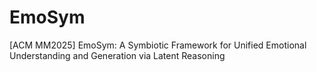 # EmoSym
[ACM MM2025] EmoSym: A Symbiotic Framework for Unified Emotional Understanding and Generation via Latent Reasoning
